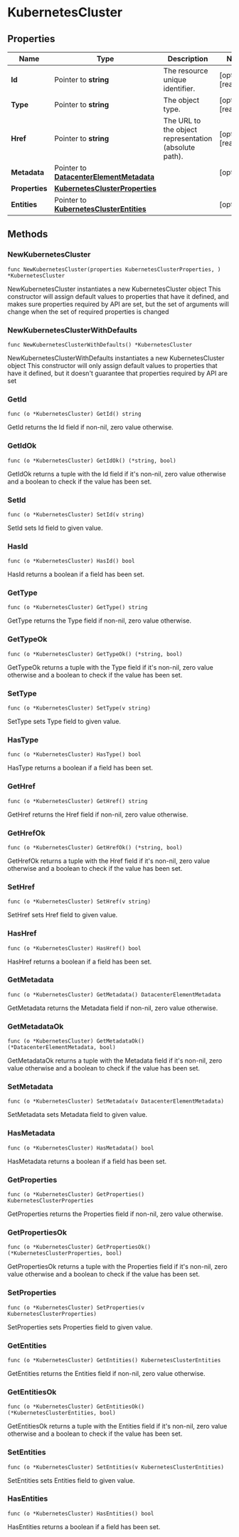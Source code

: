 # KubernetesCluster

## Properties

|Name | Type | Description | Notes|
|------------ | ------------- | ------------- | -------------|
|**Id** | Pointer to **string** | The resource unique identifier. | [optional] [readonly] |
|**Type** | Pointer to **string** | The object type. | [optional] [readonly] |
|**Href** | Pointer to **string** | The URL to the object representation (absolute path). | [optional] [readonly] |
|**Metadata** | Pointer to [**DatacenterElementMetadata**](DatacenterElementMetadata.md) |  | [optional] |
|**Properties** | [**KubernetesClusterProperties**](KubernetesClusterProperties.md) |  | |
|**Entities** | Pointer to [**KubernetesClusterEntities**](KubernetesClusterEntities.md) |  | [optional] |

## Methods

### NewKubernetesCluster

`func NewKubernetesCluster(properties KubernetesClusterProperties, ) *KubernetesCluster`

NewKubernetesCluster instantiates a new KubernetesCluster object
This constructor will assign default values to properties that have it defined,
and makes sure properties required by API are set, but the set of arguments
will change when the set of required properties is changed

### NewKubernetesClusterWithDefaults

`func NewKubernetesClusterWithDefaults() *KubernetesCluster`

NewKubernetesClusterWithDefaults instantiates a new KubernetesCluster object
This constructor will only assign default values to properties that have it defined,
but it doesn't guarantee that properties required by API are set

### GetId

`func (o *KubernetesCluster) GetId() string`

GetId returns the Id field if non-nil, zero value otherwise.

### GetIdOk

`func (o *KubernetesCluster) GetIdOk() (*string, bool)`

GetIdOk returns a tuple with the Id field if it's non-nil, zero value otherwise
and a boolean to check if the value has been set.

### SetId

`func (o *KubernetesCluster) SetId(v string)`

SetId sets Id field to given value.

### HasId

`func (o *KubernetesCluster) HasId() bool`

HasId returns a boolean if a field has been set.

### GetType

`func (o *KubernetesCluster) GetType() string`

GetType returns the Type field if non-nil, zero value otherwise.

### GetTypeOk

`func (o *KubernetesCluster) GetTypeOk() (*string, bool)`

GetTypeOk returns a tuple with the Type field if it's non-nil, zero value otherwise
and a boolean to check if the value has been set.

### SetType

`func (o *KubernetesCluster) SetType(v string)`

SetType sets Type field to given value.

### HasType

`func (o *KubernetesCluster) HasType() bool`

HasType returns a boolean if a field has been set.

### GetHref

`func (o *KubernetesCluster) GetHref() string`

GetHref returns the Href field if non-nil, zero value otherwise.

### GetHrefOk

`func (o *KubernetesCluster) GetHrefOk() (*string, bool)`

GetHrefOk returns a tuple with the Href field if it's non-nil, zero value otherwise
and a boolean to check if the value has been set.

### SetHref

`func (o *KubernetesCluster) SetHref(v string)`

SetHref sets Href field to given value.

### HasHref

`func (o *KubernetesCluster) HasHref() bool`

HasHref returns a boolean if a field has been set.

### GetMetadata

`func (o *KubernetesCluster) GetMetadata() DatacenterElementMetadata`

GetMetadata returns the Metadata field if non-nil, zero value otherwise.

### GetMetadataOk

`func (o *KubernetesCluster) GetMetadataOk() (*DatacenterElementMetadata, bool)`

GetMetadataOk returns a tuple with the Metadata field if it's non-nil, zero value otherwise
and a boolean to check if the value has been set.

### SetMetadata

`func (o *KubernetesCluster) SetMetadata(v DatacenterElementMetadata)`

SetMetadata sets Metadata field to given value.

### HasMetadata

`func (o *KubernetesCluster) HasMetadata() bool`

HasMetadata returns a boolean if a field has been set.

### GetProperties

`func (o *KubernetesCluster) GetProperties() KubernetesClusterProperties`

GetProperties returns the Properties field if non-nil, zero value otherwise.

### GetPropertiesOk

`func (o *KubernetesCluster) GetPropertiesOk() (*KubernetesClusterProperties, bool)`

GetPropertiesOk returns a tuple with the Properties field if it's non-nil, zero value otherwise
and a boolean to check if the value has been set.

### SetProperties

`func (o *KubernetesCluster) SetProperties(v KubernetesClusterProperties)`

SetProperties sets Properties field to given value.


### GetEntities

`func (o *KubernetesCluster) GetEntities() KubernetesClusterEntities`

GetEntities returns the Entities field if non-nil, zero value otherwise.

### GetEntitiesOk

`func (o *KubernetesCluster) GetEntitiesOk() (*KubernetesClusterEntities, bool)`

GetEntitiesOk returns a tuple with the Entities field if it's non-nil, zero value otherwise
and a boolean to check if the value has been set.

### SetEntities

`func (o *KubernetesCluster) SetEntities(v KubernetesClusterEntities)`

SetEntities sets Entities field to given value.

### HasEntities

`func (o *KubernetesCluster) HasEntities() bool`

HasEntities returns a boolean if a field has been set.


